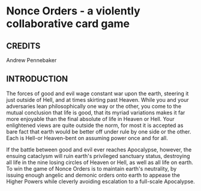 # Nonce Orders - a violently collaborative card game

## CREDITS

Andrew Pennebaker

## INTRODUCTION

The forces of good and evil wage constant war upon the earth, steering it just outside of Hell, and at times skirting past Heaven. While you and your adversaries lean philosophically one way or the other, you come to the mutual conclusion that life is good, that its myriad variations makes it far more enjoyable than the final absolute of life in Heaven or Hell. Your enlightened views are quite outside the norm, for most it is accepted as bare fact that earth would be better off under rule by one side or the other. Each is Hell-or Heaven-bent on assuming power once and for all.

If the battle between good and evil ever reaches Apocalypse, however, the ensuing cataclysm will ruin earth's privileged sanctuary status, destroying all life in the nine losing circles of Heaven or Hell, as well as all life on earth. To win the game of Nonce Orders is to maintain earth's neutrality, by issuing enough angelic and demonic orders onto earth to appease the Higher Powers while cleverly avoiding escalation to a full-scale Apocalypse.
